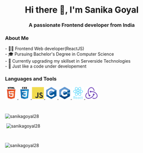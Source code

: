 <h1 align="center">Hi there 👋, I'm Sanika Goyal</h1>
<h3 align="center">A passionate Frontend developer from India</h3>

<h3 align="left">About Me</h3>
- 👩‍💻 Frontend Web developer(ReactJS)<br/>
- 🎓 Pursuing Bachelor's Degree in Computer Science<br/>
- 🌱 Currently upgrading my skillset in Serverside Technologies<br/>
- 🙂 Just like a code under developement<br/>

<h3 align="left">Languages and Tools</h3>
<p align="left"><a href="https://www.w3.org/html/" target="_blank" rel="noreferrer"> <img src="https://raw.githubusercontent.com/devicons/devicon/master/icons/html5/html5-original-wordmark.svg" alt="html5" width="40" height="40"/> </a>
  <a href="https://www.w3schools.com/css/" target="_blank" rel="noreferrer"> <img src="https://raw.githubusercontent.com/devicons/devicon/master/icons/css3/css3-original-wordmark.svg" alt="css3" width="40" height="40"/> </a>
  <a href="https://developer.mozilla.org/en-US/docs/Web/JavaScript" target="_blank" rel="noreferrer"> <img src="https://raw.githubusercontent.com/devicons/devicon/master/icons/javascript/javascript-original.svg" alt="javascript" width="40" height="40"/> </a>
  <a href="https://www.cprogramming.com/" target="_blank" rel="noreferrer"> <img src="https://raw.githubusercontent.com/devicons/devicon/master/icons/c/c-original.svg" alt="c" width="40" height="40"/> </a>
  <a href="https://www.w3schools.com/cpp/" target="_blank" rel="noreferrer"> <img src="https://raw.githubusercontent.com/devicons/devicon/master/icons/cplusplus/cplusplus-original.svg" alt="cplusplus" width="40" height="40"/> </a>
  <a href="https://reactjs.org/" target="_blank" rel="noreferrer"> <img src="https://raw.githubusercontent.com/devicons/devicon/master/icons/react/react-original-wordmark.svg" alt="react" width="40" height="40"/> </a> 
  <a href="https://redux.js.org" target="_blank" rel="noreferrer"> <img src="https://raw.githubusercontent.com/devicons/devicon/master/icons/redux/redux-original.svg" alt="redux" width="40" height="40"/> </a> </p>
<br />

<p align="left"><img align="left" src="https://github-readme-stats.vercel.app/api/top-langs?username=sanikagoyal28&show_icons=true&locale=en&layout=compact" alt="sanikagoyal28" /><br/></p>
<p align="left">&nbsp;<img align="center" src="https://github-readme-stats.vercel.app/api?username=sanikagoyal28&show_icons=true&locale=en" alt="sanikagoyal28" /></p>
<br/>
<p align="left"><img align="center" src="https://github-readme-streak-stats.herokuapp.com/?user=sanikagoyal28&" alt="sanikagoyal28" /></p>
<br/>

